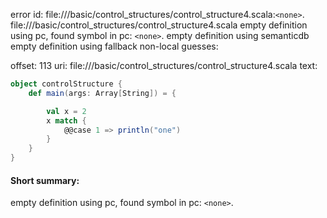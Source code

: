error id: file://<WORKSPACE>/basic/control_structures/control_structure4.scala:`<none>`.
file://<WORKSPACE>/basic/control_structures/control_structure4.scala
empty definition using pc, found symbol in pc: `<none>`.
empty definition using semanticdb
empty definition using fallback
non-local guesses:

offset: 113
uri: file://<WORKSPACE>/basic/control_structures/control_structure4.scala
text:
```scala
object controlStructure {
    def main(args: Array[String]) = {

        val x = 2
        x match {
            @@case 1 => println("one")
        }
    }
}
```


#### Short summary: 

empty definition using pc, found symbol in pc: `<none>`.
